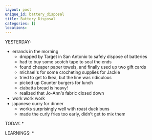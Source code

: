 ```yaml
---
layout: post
unique_id: battery_disposal
title: Battery Disposal
categories: []
locations: 
---
```


YESTERDAY:
* errands in the morning
  * dropped by Target in San Antonio to safely dispose of batteries
  * had to buy some scotch tape to seal the ends
  * found cheaper paper towels, and finally used up two gift cards
  * michael's for some crocheting supplies for Jackie
  * tried to get to Ikea, but the line was ridiculous
  * picked up Counter burgers for lunch
  * ciabatta bread is heavy!
  * realized that Jo-Ann's fabric closed down
* work work work
* japanese curry for dinner
  * works surprisingly well with roast duck buns
  * made the curly fries too early, didn't get to mix them

TODAY:
* 

LEARNINGS:
* 
